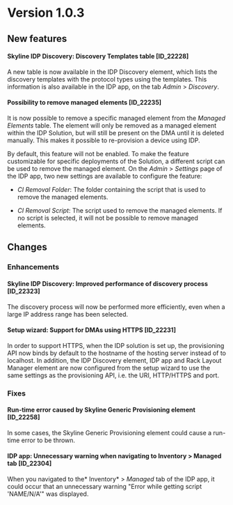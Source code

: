 # Version 1.0.3

## New features

#### Skyline IDP Discovery: Discovery Templates table \[ID_22228\]

A new table is now available in the IDP Discovery element, which lists the discovery templates with the protocol types using the templates. This information is also available in the IDP app, on the tab *Admin* > *Discovery*.

#### Possibility to remove managed elements \[ID_22235\]

It is now possible to remove a specific managed element from the *Managed Elements* table. The element will only be removed as a managed element within the IDP Solution, but will still be present on the DMA until it is deleted manually. This makes it possible to re-provision a device using IDP.

By default, this feature will not be enabled. To make the feature customizable for specific deployments of the Solution, a different script can be used to remove the managed element. On the *Admin* > *Settings* page of the IDP app, two new settings are available to configure the feature:

- *CI Removal Folder*: The folder containing the script that is used to remove the managed ele­ments.

- *CI Removal Script*: The script used to remove the managed elements. If no script is selected, it will not be possible to remove managed elements.

## Changes

### Enhancements

#### Skyline IDP Discovery: Improved performance of discovery process \[ID_22323\]

The discovery process will now be performed more efficiently, even when a large IP address range has been selected.

#### Setup wizard: Support for DMAs using HTTPS \[ID_22231\]

In order to support HTTPS, when the IDP solution is set up, the provisioning API now binds by default to the hostname of the hosting server instead of to localhost. In addition, the IDP Dis­covery element, IDP app and Rack Layout Manager element are now configured from the setup wizard to use the same settings as the provisioning API, i.e. the URI, HTTP/HTTPS and port.

### Fixes

#### Run-time error caused by Skyline Generic Provisioning element \[ID_22258\]

In some cases, the Skyline Generic Provisioning element could cause a run-time error to be thrown.

#### IDP app: Unnecessary warning when navigating to Inventory \> Managed tab \[ID_22304\]

When you navigated to the* Inventory* > *Managed* tab of the IDP app, it could occur that an unnecessary warning "Error while getting script 'NAME/N/A'" was displayed.

